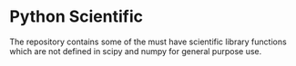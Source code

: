 # Python Scientific 
The repository contains some of the must have scientific library functions which are not defined in scipy and numpy for general purpose use.

